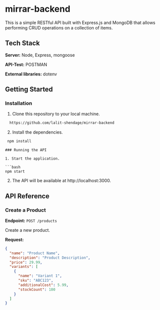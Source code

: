 # mirrar-backend

This is a simple RESTful API built with Express.js and MongoDB that allows performing CRUD operations on a collection of items.

## Tech Stack

**Server:** Node, Express, mongoose

**API-Test:** POSTMAN

**External libraries:** dotenv

## Getting Started

### Installation

1. Clone this repository to your local machine.

```bash
  https://github.com/lalit-shendage/mirrar-backend
```
2. Install the dependencies.

```bash
 npm install
```

```
### Running the API

1. Start the application.

```bash
npm start
```

2. The API will be available at http://localhost:3000.

## API Reference

### Create a Product

**Endpoint:** `POST /products`

Create a new product.

**Request:**
```json
{
  "name": "Product Name",
  "description": "Product Description",
  "price": 29.99,
  "variants": [
    {
      "name": "Variant 1",
      "sku": "ABC123",
      "additionalCost": 5.99,
      "stockCount": 100
    }
  ]
}